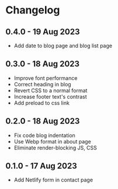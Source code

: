 # Changelog

## 0.4.0 - 19 Aug 2023

- Add date to blog page and blog list page

## 0.3.0 - 18 Aug 2023

- Improve font performance
- Correct heading in blog
- Revert CSS to a normal format
- Increase footer text's contrast
- Add preload to css link

## 0.2.0 - 18 Aug 2023

- Fix code blog indentation
- Use Webp format in about page
- Eliminate render-blocking JS, CSS

## 0.1.0 - 17 Aug 2023

- Add Netlify form in contact page
